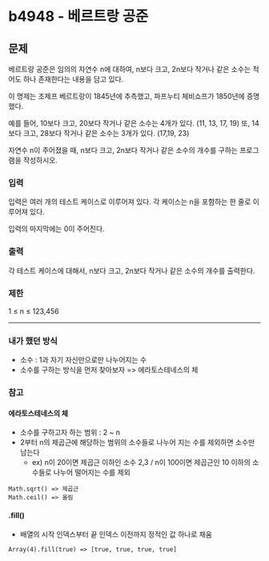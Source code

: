 # b4948 - 베르트랑 공준

## 문제

베르트랑 공준은 임의의 자연수 n에 대하여, n보다 크고, 2n보다 작거나 같은 소수는 적어도 하나 존재한다는 내용을 담고 있다.

이 명제는 조제프 베르트랑이 1845년에 추측했고, 파프누티 체비쇼프가 1850년에 증명했다.

예를 들어, 10보다 크고, 20보다 작거나 같은 소수는 4개가 있다. (11, 13, 17, 19) 또, 14보다 크고, 28보다 작거나 같은 소수는 3개가 있다. (17,19, 23)

자연수 n이 주어졌을 때, n보다 크고, 2n보다 작거나 같은 소수의 개수를 구하는 프로그램을 작성하시오. 

### 입력
입력은 여러 개의 테스트 케이스로 이루어져 있다. 각 케이스는 n을 포함하는 한 줄로 이루어져 있다.

입력의 마지막에는 0이 주어진다.

### 출력
각 테스트 케이스에 대해서, n보다 크고, 2n보다 작거나 같은 소수의 개수를 출력한다.

### 제한
1 ≤ n ≤ 123,456


---

### 내가 했던 방식 
- 소수 : 1과 자기 자신만으로만 나누어지는 수
- 소수를 구하는 방식을 먼저 찾아보자 => 에라토스테네스의 체


### 참고
#### 에라토스테네스의 체
- 소수를 구하고자 하는 범위 : 2 ~ n
- 2부터 n의 제곱근에 해당하는 범위의 소수들로 나누어 지는 수를 제외하면 소수만 남는다
    - ex) n이 20이면 제곱근 이하인 소수 2,3 / n이 100이면 제곱근인 10 이하의 소수들로 나누어 떨어지는 수를 제외
```
Math.sqrt() => 제곱근
Math.ceil() => 올림
```

#### .fill()
- 배열의 시작 인덱스부터 끝 인덱스 이전까지 정적인 값 하나로 채움

```
Array(4).fill(true) => [true, true, true, true]
```
